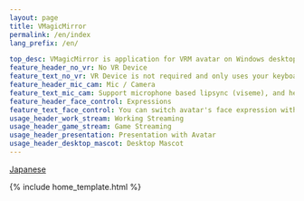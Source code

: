 ```yaml
---
layout: page
title: VMagicMirror
permalink: /en/index
lang_prefix: /en/

top_desc: VMagicMirror is application for VRM avatar on Windows desktop, to move your avatar without any special devices.
feature_header_no_vr: No VR Device
feature_text_no_vr: VR Device is not required and only uses your keyboard and mouse. Also support game controller and MIDI controller.
feature_header_mic_cam: Mic / Camera
feature_text_mic_cam: Support microphone based lipsync (viseme), and head tracking by web camera.
feature_header_face_control: Expressions
feature_text_face_control: You can switch avatar's face expression with keyboard, controller, or MIDI controller. Support character-specific blend shape.
usage_header_work_stream: Working Streaming
usage_header_game_stream: Game Streaming
usage_header_presentation: Presentation with Avatar
usage_header_desktop_mascot: Desktop Mascot
---
```


[Japanese](../)

{% include home_template.html %}
